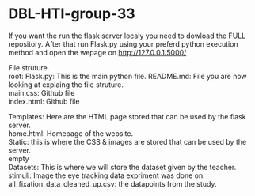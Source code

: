 # DBL-HTI-group-33
If you want the run the flask server localy you need to dowload the FULL repository.
After that run Flask.py using your preferd python execution method and open the wepage on http://127.0.0.1:5000/

File struture.  
root:
	Flask.py: This is the main python file.
	README.md: File you are now looking at explaing the file struture.  
	main.css: Github file  
	index.html: Github file  



Templates: Here are the HTML page stored that can be used by the flask server.  
	home.html: Homepage of the website.  
Static: this is where the CSS & images are stored that can be used by the server.  
	empty  
Datasets: This is where we will store the dataset given by the teacher.  
	stimuli: Image the eye tracking data expriment was done on.
	all_fixation_data_cleaned_up.csv: the datapoints from the study.

